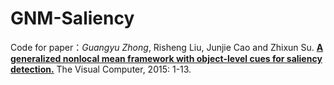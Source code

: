 # GNM-Saliency

Code for paper：_Guangyu Zhong_, Risheng Liu, Junjie Cao and Zhixun Su. **[A generalized nonlocal mean framework with object-level cues for saliency detection.](http://link.springer.com/article/10.1007%2Fs00371-015-1077-z)** The Visual Computer, 2015: 1-13.
